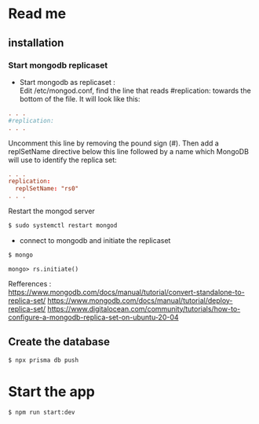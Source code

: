 # Read me
## installation
### Start mongodb replicaset
- Start mongodb as replicaset :  
Edit /etc/mongod.conf, find the line that reads #replication: towards the bottom of the file. It will look like this:
```conf
. . .
#replication:
. . . 
```
Uncomment this line by removing the pound sign (#). Then add a replSetName directive below this line followed by a name which MongoDB will use to identify the replica set:
```conf
. . .
replication:
  replSetName: "rs0"
. . .  
```
Restart the mongod server
```sh
$ sudo systemctl restart mongod
```
- connect to mongodb and initiate the replicaset
```sh
$ mongo
```
```mongo
mongo> rs.initiate()
```
Refferences :  
https://www.mongodb.com/docs/manual/tutorial/convert-standalone-to-replica-set/
https://www.mongodb.com/docs/manual/tutorial/deploy-replica-set/
https://www.digitalocean.com/community/tutorials/how-to-configure-a-mongodb-replica-set-on-ubuntu-20-04

## Create the database
```sh
$ npx prisma db push
```

# Start the app
```sh
$ npm run start:dev
```